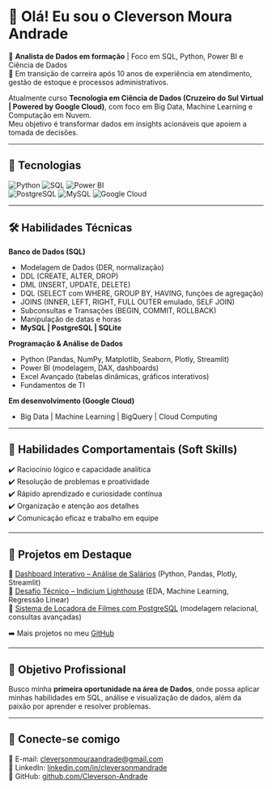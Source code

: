 # 👋 Olá! Eu sou o Cleverson Moura Andrade  

🎯 **Analista de Dados em formação** | Foco em SQL, Python, Power BI e Ciência de Dados  
🚀 Em transição de carreira após 10 anos de experiência em atendimento, gestão de estoque e processos administrativos.  

Atualmente curso **Tecnologia em Ciência de Dados (Cruzeiro do Sul Virtual | Powered by Google Cloud)**, com foco em Big Data, Machine Learning e Computação em Nuvem.  
Meu objetivo é transformar dados em insights acionáveis que apoiem a tomada de decisões.  

---

## 🚀 Tecnologias  
![Python](https://img.shields.io/badge/Python-3776AB?style=for-the-badge&logo=python&logoColor=white) 
![SQL](https://img.shields.io/badge/SQL-336791?style=for-the-badge&logo=postgresql&logoColor=white) 
![Power BI](https://img.shields.io/badge/Power%20BI-F2C811?style=for-the-badge&logo=powerbi&logoColor=black)  
![PostgreSQL](https://img.shields.io/badge/PostgreSQL-4169E1?style=for-the-badge&logo=postgresql&logoColor=white) 
![MySQL](https://img.shields.io/badge/MySQL-005C84?style=for-the-badge&logo=mysql&logoColor=white) 
![Google Cloud](https://img.shields.io/badge/Google%20Cloud-4285F4?style=for-the-badge&logo=googlecloud&logoColor=white)  

---

## 🛠️ Habilidades Técnicas  

**Banco de Dados (SQL)**  
- Modelagem de Dados (DER, normalização)  
- DDL (CREATE, ALTER, DROP)  
- DML (INSERT, UPDATE, DELETE)  
- DQL (SELECT com WHERE, GROUP BY, HAVING, funções de agregação)  
- JOINS (INNER, LEFT, RIGHT, FULL OUTER emulado, SELF JOIN)  
- Subconsultas e Transações (BEGIN, COMMIT, ROLLBACK)  
- Manipulação de datas e horas  
- **MySQL | PostgreSQL | SQLite**  

**Programação & Análise de Dados**  
- Python (Pandas, NumPy, Matplotlib, Seaborn, Plotly, Streamlit)  
- Power BI (modelagem, DAX, dashboards)  
- Excel Avançado (tabelas dinâmicas, gráficos interativos)  
- Fundamentos de TI  

**Em desenvolvimento (Google Cloud)**  
- Big Data | Machine Learning | BigQuery | Cloud Computing  

---

## 🌟 Habilidades Comportamentais (Soft Skills)  
✔️ Raciocínio lógico e capacidade analítica  
✔️ Resolução de problemas e proatividade  
✔️ Rápido aprendizado e curiosidade contínua  
✔️ Organização e atenção aos detalhes  
✔️ Comunicação eficaz e trabalho em equipe  

---

## 📂 Projetos em Destaque  
🔹 [Dashboard Interativo – Análise de Salários](https://imersao-dados-com-python-alura.streamlit.app/) (Python, Pandas, Plotly, Streamlit)  
🔹 [Desafio Técnico – Indicium Lighthouse](https://github.com/Cleverson-Andrade/Desafio_Indicium_Lighthouse) (EDA, Machine Learning, Regressão Linear)  
🔹 [Sistema de Locadora de Filmes com PostgreSQL](https://github.com/Cleverson-Andrade/projeto-locadora-postgresql) (modelagem relacional, consultas avançadas)  

➡️ Mais projetos no meu [GitHub](https://github.com/Cleverson-Andrade?tab=repositories)  

---

## 🎯 Objetivo Profissional  
Busco minha **primeira oportunidade na área de Dados**, onde possa aplicar minhas habilidades em SQL, análise e visualização de dados, além da paixão por aprender e resolver problemas.  

---

## 🔗 Conecte-se comigo  
📩 E-mail: [cleversonmouraandrade@gmail.com](mailto:cleversonmouraandrade@gmail.com)  
💼 LinkedIn: [linkedin.com/in/cleversonmandrade](https://www.linkedin.com/in/cleversonmandrade/)  
🐙 GitHub: [github.com/Cleverson-Andrade](https://github.com/Cleverson-Andrade?tab=repositories)  
